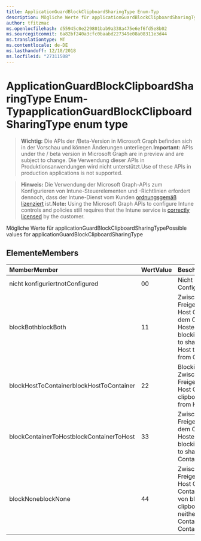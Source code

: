 ```yaml
---
title: ApplicationGuardBlockClipboardSharingType Enum-Typ
description: Mögliche Werte für applicationGuardBlockClipboardSharingType
author: tfitzmac
ms.openlocfilehash: d55945c0e229801bab9a338a475e6ef6fd5e8b02
ms.sourcegitcommit: 6a82bf240a3cfc0baabd227349e08a08311e3d44
ms.translationtype: MT
ms.contentlocale: de-DE
ms.lasthandoff: 12/18/2018
ms.locfileid: "27311508"
---
```

# <a name="applicationguardblockclipboardsharingtype-enum-type"></a><span data-ttu-id="8ae0d-103">ApplicationGuardBlockClipboardSharingType Enum-Typ</span><span class="sxs-lookup"><span data-stu-id="8ae0d-103">applicationGuardBlockClipboardSharingType enum type</span></span>

> <span data-ttu-id="8ae0d-104">**Wichtig:** Die APIs der /Beta-Version in Microsoft Graph befinden sich in der Vorschau und können Änderungen unterliegen.</span><span class="sxs-lookup"><span data-stu-id="8ae0d-104">**Important:** APIs under the / beta version in Microsoft Graph are in preview and are subject to change.</span></span> <span data-ttu-id="8ae0d-105">Die Verwendung dieser APIs in Produktionsanwendungen wird nicht unterstützt.</span><span class="sxs-lookup"><span data-stu-id="8ae0d-105">Use of these APIs in production applications is not supported.</span></span>

> <span data-ttu-id="8ae0d-106">**Hinweis:** Die Verwendung der Microsoft Graph-APIs zum Konfigurieren von Intune-Steuerelementen und -Richtlinien erfordert dennoch, dass der Intune-Dienst vom Kunden [ordnungsgemäß lizenziert](https://go.microsoft.com/fwlink/?linkid=839381) ist.</span><span class="sxs-lookup"><span data-stu-id="8ae0d-106">**Note:** Using the Microsoft Graph APIs to configure Intune controls and policies still requires that the Intune service is [correctly licensed](https://go.microsoft.com/fwlink/?linkid=839381) by the customer.</span></span>

<span data-ttu-id="8ae0d-107">Mögliche Werte für applicationGuardBlockClipboardSharingType</span><span class="sxs-lookup"><span data-stu-id="8ae0d-107">Possible values for applicationGuardBlockClipboardSharingType</span></span>
## <a name="members"></a><span data-ttu-id="8ae0d-108">Elemente</span><span class="sxs-lookup"><span data-stu-id="8ae0d-108">Members</span></span>
|<span data-ttu-id="8ae0d-109">Member</span><span class="sxs-lookup"><span data-stu-id="8ae0d-109">Member</span></span>|<span data-ttu-id="8ae0d-110">Wert</span><span class="sxs-lookup"><span data-stu-id="8ae0d-110">Value</span></span>|<span data-ttu-id="8ae0d-111">Beschreibung</span><span class="sxs-lookup"><span data-stu-id="8ae0d-111">Description</span></span>|
|:---|:---|:---|
|<span data-ttu-id="8ae0d-112">nicht konfiguriert</span><span class="sxs-lookup"><span data-stu-id="8ae0d-112">notConfigured</span></span>|<span data-ttu-id="8ae0d-113">0</span><span class="sxs-lookup"><span data-stu-id="8ae0d-113">0</span></span>|<span data-ttu-id="8ae0d-114">Nicht konfiguriert</span><span class="sxs-lookup"><span data-stu-id="8ae0d-114">Not Configured</span></span>|
|<span data-ttu-id="8ae0d-115">blockBoth</span><span class="sxs-lookup"><span data-stu-id="8ae0d-115">blockBoth</span></span>|<span data-ttu-id="8ae0d-116">1</span><span class="sxs-lookup"><span data-stu-id="8ae0d-116">1</span></span>|<span data-ttu-id="8ae0d-117">Zwischenablage zum Freigeben von Daten aus Host Container und aus dem Container zum Hosten von blockieren</span><span class="sxs-lookup"><span data-stu-id="8ae0d-117">Block clipboard to share data both from Host to Container and from Container to Host</span></span>|
|<span data-ttu-id="8ae0d-118">blockHostToContainer</span><span class="sxs-lookup"><span data-stu-id="8ae0d-118">blockHostToContainer</span></span>|<span data-ttu-id="8ae0d-119">2</span><span class="sxs-lookup"><span data-stu-id="8ae0d-119">2</span></span>|<span data-ttu-id="8ae0d-120">Blockieren der Zwischenablage zum Freigeben von Daten vom Host Container</span><span class="sxs-lookup"><span data-stu-id="8ae0d-120">Block clipboard to share data from Host to Container</span></span>|
|<span data-ttu-id="8ae0d-121">blockContainerToHost</span><span class="sxs-lookup"><span data-stu-id="8ae0d-121">blockContainerToHost</span></span>|<span data-ttu-id="8ae0d-122">3</span><span class="sxs-lookup"><span data-stu-id="8ae0d-122">3</span></span>|<span data-ttu-id="8ae0d-123">Zwischenablage zum Freigeben von Daten aus dem Container zum Hosten von blockieren</span><span class="sxs-lookup"><span data-stu-id="8ae0d-123">Block clipboard to share data from Container to Host</span></span>|
|<span data-ttu-id="8ae0d-124">blockNone</span><span class="sxs-lookup"><span data-stu-id="8ae0d-124">blockNone</span></span>|<span data-ttu-id="8ae0d-125">4</span><span class="sxs-lookup"><span data-stu-id="8ae0d-125">4</span></span>|<span data-ttu-id="8ae0d-126">Zwischenablage zum Freigeben von Daten vom Host Container weder aus Container zum Hosten von blockieren</span><span class="sxs-lookup"><span data-stu-id="8ae0d-126">Block clipboard to share data neither from Host to Container nor from Container to Host</span></span>|





